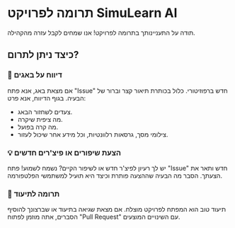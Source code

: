 # תרומה לפרויקט SimuLearn AI

תודה על התעניינותך בתרומה לפרויקט! אנו שמחים לקבל עזרה מהקהילה.

## כיצד ניתן לתרום?

### 🐞 דיווח על באגים

אם מצאת באג, אנא פתח "Issue" חדש ברפוזיטורי. כלול בכותרת תיאור קצר וברור של הבעיה. בגוף הדיווח, אנא פרט:
*   צעדים לשחזור הבאג.
*   מה ציפית שיקרה.
*   מה קרה בפועל.
*   צילומי מסך, גרסאות רלוונטיות, וכל מידע אחר שיכול לעזור.

### 💡 הצעת שיפורים או פיצ'רים חדשים

יש לך רעיון לפיצ'ר חדש או לשיפור הקיים? נשמח לשמוע! פתח "Issue" חדש ותאר את הצעתך. הסבר מה הבעיה שההצעה פותרת וכיצד היא תועיל למשתמשי הפלטפורמה.

### 📝 תרומה לתיעוד

תיעוד טוב הוא המפתח לפרויקט מוצלח. אם מצאת שגיאה בתיעוד או שברצונך להוסיף הסברים, אתה מוזמן לפתוח "Pull Request" עם השינויים המוצעים.

